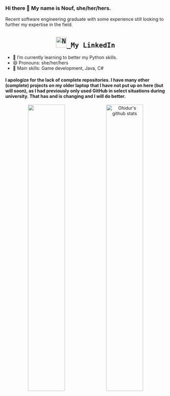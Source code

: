 ### Hi there 👋 My name is Nouf, she/her/hers. 
Recent software engineering graduate with some experience still looking to further my expertise in the field.
<h2 align="center">
  <samp>
  <a href="https://www.linkedin.com/in/nouf-alsalem-a3b041155/">
  <img  alt="Nouf's Linkdein" width="34px" src="https://blog.waalaxy.com/wp-content/uploads/2021/01/index.png" /> </a> My LinkedIn
</h2>

- 🌱 I’m currently learning to better my Python skills. 
- 😄 Pronouns: she/her/hers
- 🤩 Main skills: Game development, Java, C#

#### I apologize for the lack of complete repositories. I have many other (complete) projects on my older laptop that I have not put up on here (but will soon), as I had previously only used GitHub in select situations during university. That has and is changing and I will do better. 

<p align="center">
  <img width="48%"  align="center" src="https://github-readme-stats.vercel.app/api/top-langs/?username=noufalsalem&theme=vue-dark&hide_langs_below=1&layout=compact" />
  <img width="48%"  align="center" src="https://github-readme-stats.vercel.app/api?username=noufalsalem&show_icons=true&theme=vue-dark&line_height=31" alt="Ohidur's github stats"/>
</p>
